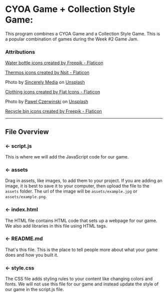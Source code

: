 # CYOA Game + Collection Style Game:
This program combines a CYOA Game and a Collection Style Game. This is a popular combination of games during the Week #2 Game Jam. 

###  Attributions
<a href="https://www.flaticon.com/free-icons/water-bottle" title="water bottle icons">Water bottle icons created by Freepik - Flaticon</a>

<a href="https://www.flaticon.com/free-icons/thermos" title="thermos icons">Thermos icons created by Nsit - Flaticon</a>

Photo by <a href="https://unsplash.com/@sincerelymedia?utm_content=creditCopyText&utm_medium=referral&utm_source=unsplash">Sincerely Media</a> on <a href="https://unsplash.com/photos/green-and-blue-color-illustration-4dSXcNTyXaI?utm_content=creditCopyText&utm_medium=referral&utm_source=unsplash">Unsplash</a>

<a href="https://www.flaticon.com/free-icons/clothing" title="clothing icons">Clothing icons created by Flat Icons - Flaticon</a>

Photo by <a href="https://unsplash.com/@pawel_czerwinski?utm_content=creditCopyText&utm_medium=referral&utm_source=unsplash">Pawel Czerwinski</a> on <a href="https://unsplash.com/photos/a-yellow-abstract-background-with-wavy-lines-KYQOPRSDTQA?utm_content=creditCopyText&utm_medium=referral&utm_source=unsplash">Unsplash</a>

<a href="https://www.flaticon.com/free-icons/recycle-bin" title="recycle bin icons">Recycle bin icons created by Freepik - Flaticon</a>

---

## File Overview

### ← script.js

This is where we will add the JavaScript code for our game.

### ← assets

Drag in assets, like images, to add them to your project. If you are adding an image, it is best to save it to your computer, then upload the file to the `assets` folder. The url of the image will be `assets/example.jpg` or `assets/example.png`.

### ← index.html

The HTML file contains HTML code that sets up a webpage for our game. We also add libraries in this file using HTML tags.

### ← README.md

That's this file. This is the place to tell people more about what your game does and how you built it. 

### ← style.css

The CSS file adds styling rules to your content like changing colors and fonts. We will not use this file for our game and instead update the style of our game in the script.js file.


